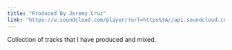 ```yaml
---
title: "Produced By Jeremy Cruz"
link: "https://w.soundcloud.com/player/?url=https%3A//api.soundcloud.com/playlists/1588226929&color=%23ff5500&auto_play=false&hide_related=false&show_comments=true&show_user=true&show_reposts=false&show_teaser=true"
---
```


Collection of tracks that I have produced and mixed.